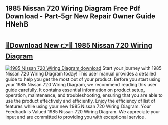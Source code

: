 ## 1985 Nissan 720 Wiring Diagram Free Pdf Download - Part-5gr New Repair Owner Guide HNehB

# <h2><a href="http://dfqu417.blite.top/?on=1985+Nissan+720+Wiring+Diagram">🔗Download New 👉🔴 1985 Nissan 720 Wiring Diagram</a></h2>

[![1985 Nissan 720 Wiring Diagram download](https://i.imgur.com/lujVjoI.png)](http://dfqu417.blite.top/?on=1985+Nissan+720+Wiring+Diagram)
Start your journey with 1985 Nissan 720 Wiring Diagram today! This user manual provides a detailed guide to help you get the most out of your product. Before you start using your 1985 Nissan 720 Wiring Diagram, we recommend reading this user guide carefully. It contains essential information on product setup, operation, maintenance, and troubleshooting, ensuring that you are able to use the product effectively and efficiently. Enjoy the efficiency of list of features while using your new 1985 Nissan 720 Wiring Diagram. Your Feedback is Valued 1985 Nissan 720 Wiring Diagram. We appreciate your input and are committed to providing you with exceptional service.
